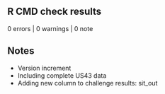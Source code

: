 ## R CMD check results

0 errors | 0 warnings | 0 note

## Notes

* Version increment
* Including complete US43 data
* Adding new column to challenge results: sit_out
